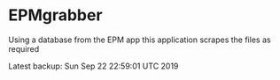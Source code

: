 # EPMgrabber
Using a database from the EPM app this application scrapes the files as required


Latest backup: Sun Sep 22 22:59:01 UTC 2019
